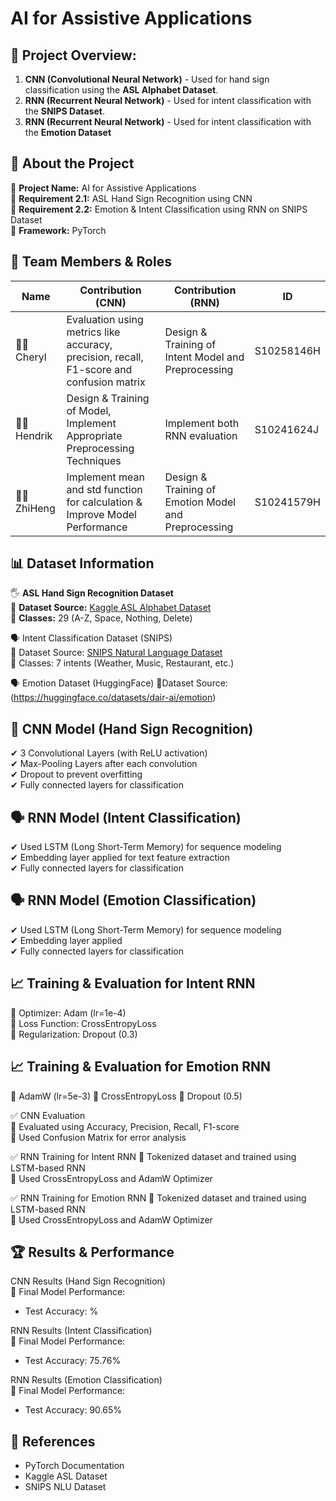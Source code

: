 # AI for Assistive Applications

## 📌 Project Overview:
1. **CNN (Convolutional Neural Network)** - Used for hand sign classification using the **ASL Alphabet Dataset**.  
2. **RNN (Recurrent Neural Network)** - Used for intent classification with the **SNIPS Dataset**.
3. **RNN (Recurrent Neural Network)** - Used for intent classification with the **Emotion Dataset**

## 🔹 About the Project  
🔹 **Project Name:** AI for Assistive Applications  
🔹 **Requirement 2.1:** ASL Hand Sign Recognition using CNN  
🔹 **Requirement 2.2:** Emotion & Intent Classification using RNN on SNIPS Dataset  
🔹 **Framework:** PyTorch  

## 👥 Team Members & Roles  
| Name  | Contribution (CNN) | Contribution (RNN) | ID |  
|---|-----|-----|----|  
| 🧑‍💻 Cheryl | Evaluation using metrics like accuracy, precision, recall, F1-score and confusion matrix | Design & Training of Intent Model and Preprocessing | S10258146H |  
| 🧑‍💻 Hendrik | Design & Training of Model, Implement Appropriate Preprocessing Techniques | Implement both RNN evaluation | S10241624J |  
| 🧑‍💻 ZhiHeng | Implement mean and std function for calculation & Improve Model Performance | Design & Training of Emotion Model and Preprocessing | S10241579H |  

## 📊 Dataset Information  
🖐 **ASL Hand Sign Recognition Dataset**  
📌 **Dataset Source:** [Kaggle ASL Alphabet Dataset](https://www.kaggle.com/datasets/grassknoted/asl-alphabet)  
📌 **Classes:** 29 (A-Z, Space, Nothing, Delete)  

🗣 Intent Classification Dataset (SNIPS)  
📌 Dataset Source: [SNIPS Natural Language Dataset](https://github.com/sonos/nlu-benchmark)    
📌 Classes: 7 intents (Weather, Music, Restaurant, etc.)  

 🗣 Emotion Dataset (HuggingFace)
 📌Dataset Source: (https://huggingface.co/datasets/dair-ai/emotion)

## 🧠 CNN Model (Hand Sign Recognition)  
✔ 3 Convolutional Layers (with ReLU activation)  
✔ Max-Pooling Layers after each convolution  
✔ Dropout to prevent overfitting  
✔ Fully connected layers for classification  

## 🗣 RNN Model (Intent Classification)  
✔ Used LSTM (Long Short-Term Memory) for sequence modeling  
✔ Embedding layer applied for text feature extraction  
✔ Fully connected layers for classification  

## 🗣 RNN Model (Emotion Classification)  
✔ Used LSTM (Long Short-Term Memory) for sequence modeling  
✔ Embedding layer applied  
✔ Fully connected layers for classification  

## 📈 Training & Evaluation for Intent RNN 
📌 Optimizer: Adam (lr=1e-4)  
📌 Loss Function: CrossEntropyLoss  
📌 Regularization: Dropout (0.3)  

## 📈 Training & Evaluation for Emotion RNN 
📌 AdamW (lr=5e-3)
📌 CrossEntropyLoss
📌 Dropout (0.5)

✅ CNN Evaluation  
📌 Evaluated using Accuracy, Precision, Recall, F1-score  
📌 Used Confusion Matrix for error analysis  

✅ RNN Training for Intent RNN
📌 Tokenized dataset and trained using LSTM-based RNN  
📌 Used CrossEntropyLoss and AdamW Optimizer  

✅ RNN Training for Emotion RNN
📌 Tokenized dataset and trained using LSTM-based RNN  
📌 Used CrossEntropyLoss and AdamW Optimizer  

## 🏆 Results & Performance  
CNN Results (Hand Sign Recognition)  
📌 Final Model Performance:  
- Test Accuracy: %  


RNN Results (Intent Classification)  
📌 Final Model Performance:  
- Test Accuracy: 75.76%

RNN Results (Emotion Classification)  
📌 Final Model Performance:  
- Test Accuracy: 90.65%



## 🔗 References  
- PyTorch Documentation  
- Kaggle ASL Dataset  
- SNIPS NLU Dataset  

